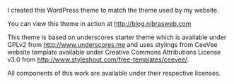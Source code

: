 I created this WordPress theme to match the theme used by my website. 


You can view this theme in action at http://blog.nibrasweb.com

This theme is based on underscores starter theme which is available under GPLv2 from http://www.underscores.me and uses stylings from CeeVee website template available under Creative Commons Attributions License v3.0 from http://www.styleshout.com/free-templates/ceevee/.

All components of this work are available under their respective licenses.
